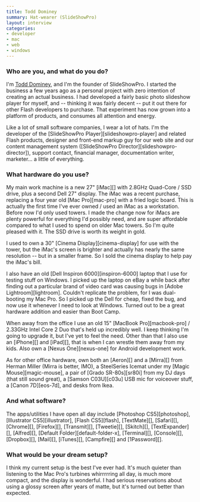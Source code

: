 ```yaml
---
title: Todd Dominey
summary: Hat-wearer (SlideShowPro)
layout: interview
categories:
- developer
- mac
- web
- windows
---
```


### Who are you, and what do you do?

I'm [Todd Dominey](http://domineydesign.com/ "Todd's design site."), and I'm the founder of SlideShowPro. I started the business a few years ago as a personal project with zero intention of creating an actual business. I had developed a fairly basic photo slideshow player for myself, and -- thinking it was fairly decent -- put it out there for other Flash developers to purchase. That experiment has now grown into a platform of products, and consumes all attention and energy.

Like a lot of small software companies, I wear a lot of hats. I'm the developer of the [SlideShowPro Player][slideshowpro-player] and related Flash products, designer and front-end markup guy for our web site and our content management system ([SlideShowPro Director][slideshowpro-director]), support contact, financial manager, documentation writer, marketer... a little of everything.

### What hardware do you use?

My main work machine is a new 27" [iMac][] with 2.8GHz Quad-Core / SSD drive, plus a second Dell 27" display. The iMac was a recent purchase, replacing a four year old [Mac Pro][mac-pro] with a fried logic board. This is actually the first time I've ever owned / used an iMac as a workstation. Before now I'd only used towers. I made the change now for iMacs are plenty powerful for everything I'd possibly need, and are super affordable compared to what I used to spend on older Mac towers. So I'm quite pleased with it. The SSD drive is worth its weight in gold.

I used to own a 30" [Cinema Display][cinema-display] for use with the tower, but the iMac's screen is brighter and actually has nearly the same resolution -- but in a smaller frame. So I sold the cinema display to help pay the iMac's bill.

I also have an old [Dell Inspiron 6000][inspiron-6000] laptop that I use for testing stuff on Windows. I picked up the laptop on eBay a while back after finding out a particular brand of video card was causing bugs in [Adobe Lightroom][lightroom]. Couldn't replicate the problem, for I was dual-booting my Mac Pro. So I picked up the Dell for cheap, fixed the bug, and now use it whenever I need to look at Windows. Turned out to be a great hardware addition and easier than Boot Camp.

When away from the office I use an old 15" [MacBook Pro][macbook-pro] / 2.33GHz Intel Core 2 Duo that's held up incredibly well. I keep thinking I'm going to upgrade it, but I've yet to feel the need. Other than that I also use an [iPhone][] and [iPad][], that is when I can wrestle them away from my kids. Also own a [Nexus One][nexus-one] for Android development work.

As for other office hardware, own both an [Aeron][] and a [Mirra][] from Herman Miller (Mirra is better, IMO), a SteelSeries Icemat under my [Magic Mouse][magic-mouse], a pair of [Grado SR-80s][sr80i] from my DJ days (that still sound great), a [Samson C03U][c03u] USB mic for voiceover stuff, a [Canon 7D][eos-7d], and desks from Ikea.

### And what software?

The apps/utilities I have open all day include [Photoshop CS5][photoshop], [Illustrator CS5][illustrator], [Flash CS5][flash], [TextMate][], [Safari][], [Chrome][], [Firefox][], [Transmit][], [Tweetie][], [Skitch][], [TextExpander][], [Alfred][], [Default Folder][default-folder-x], [Terminal][], [Console][], [Dropbox][], [Mail][], [iTunes][], [Campfire][] and [1Password][].

### What would be your dream setup?

I think my current setup is the best I've ever had. It's much quieter than listening to the Mac Pro's turbines whirrrrring all day, is much more compact, and the display is wonderful. I had serious reservations about using a glossy screen after years of matte, but it's turned out better than expected.